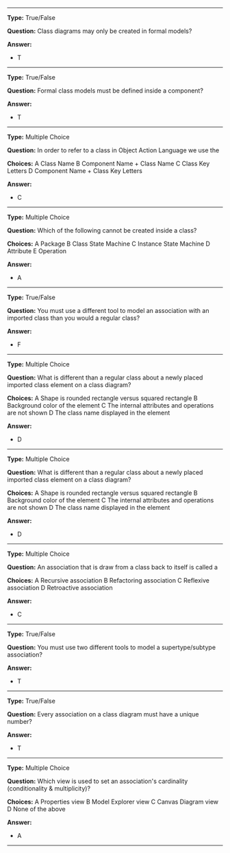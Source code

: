----

__Type:__  True/False
 
__Question:__  Class diagrams may only be created in formal models?
 
__Answer:__
  - T

----

__Type:__  True/False
 
__Question:__  Formal class models must be defined inside a component?
 
__Answer:__
  - T

----

__Type:__  Multiple Choice
 
__Question:__  In order to refer to a class in Object Action Language we use the
 
__Choices:__
  A Class Name
  B Component Name + Class Name
  C Class Key Letters
  D Component Name + Class Key Letters
  
__Answer:__
  - C
  
----

__Type:__  Multiple Choice
 
__Question:__  Which of the following cannot be created inside a class?
 
__Choices:__
  A Package
  B Class State Machine
  C Instance State Machine
  D Attribute
  E Operation
  
__Answer:__
  - A
  
----

__Type:__  True/False
 
__Question:__  You must use a different tool to model an association with an imported class than you would a regular class?
 
__Answer:__
  - F

----

__Type:__  Multiple Choice
 
__Question:__  What is different than a regular class about a newly placed imported class element on a class diagram? 
 
__Choices:__
  A Shape is rounded rectangle versus squared rectangle
  B Background color of the element
  C The internal attributes and operations are not shown
  D The class name displayed in the element
  
__Answer:__
  - D
  
----

__Type:__  Multiple Choice
 
__Question:__  What is different than a regular class about a newly placed imported class element on a class diagram? 
 
__Choices:__
  A Shape is rounded rectangle versus squared rectangle
  B Background color of the element
  C The internal attributes and operations are not shown
  D The class name displayed in the element
  
__Answer:__
  - D
  
----

__Type:__  Multiple Choice
 
__Question:__  An association that is draw from a class back to itself is called a 
 
__Choices:__
  A Recursive association
  B Refactoring association
  C Reflexive association
  D Retroactive association
  
__Answer:__
  - C

----

__Type:__  True/False
 
__Question:__  You must use two different tools to model a supertype/subtype association?
 
__Answer:__
  - T

----

__Type:__  True/False
 
__Question:__  Every association on a class diagram must have a unique number?
 
__Answer:__
  - T

----

__Type:__  Multiple Choice
 
__Question:__  Which view is used to set an association's cardinality (conditionality & multiplicity)? 
 
__Choices:__
  A Properties view
  B Model Explorer view
  C Canvas Diagram view
  D None of the above
  
__Answer:__
  - A

----
